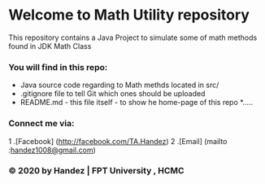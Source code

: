 # Welcome to Math Utility repository
This repository contains a Java Project to simulate some of math methods found in JDK Math Class
### You will find in this repo:
* Java source code regarding to Math methds located in src/
* .gitignore file to tell Git which ones should be uploaded
* README.md - this file itself - to show he home-page of this repo
*.....

### Connect me via:
1 .[Facebook] (http://facebook.com/TA.Handez)
2 .[Email] (mailto :handez1008@gmail.com)

### © 2020 by Handez | FPT University , HCMC